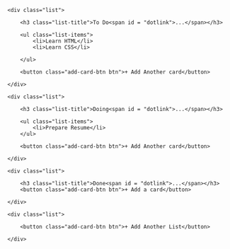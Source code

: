 
<!DOCTYPE html>
<html lang="en">
<head>
    <meta charset="UTF-8">
    <meta name="viewport" content="width=device-width, initial-scale=1.0">
    <title>Trello board</title>
</head>
<style>

:root {
    font-size: 10px;
}

*,
*::before,
*::after {
    box-sizing: border-box;
}

body {
    font-family: Arial, sans-serif;
    display: flex;
    flex-direction: column;
    background-color: #0079bf;
}

.btn {
    display: flex;
    justify-content: center;
    align-items: center;
    font: inherit;
    background: none;
    border: none;
    color: inherit;
    padding: 0;
    cursor: pointer;
}

:focus {
    outline-color: #fa0;
}

.lists-container::-webkit-scrollbar {
    height: 2.4rem;
}

.lists-container::-webkit-scrollbar-thumb {
    background-color: #66a3c7;
    border: 0.8rem solid #0079bf;
    border-top-width: 0;
}

.lists-container {
    display: flex;
    align-items: start;
    padding: 0 0.8rem 0.8rem;
    overflow-x: auto;
    height: calc(100vh - 8.6rem);
}

.list {
    flex: 0 0 27rem;
    display: flex;
    flex-direction: column;
    background-color: #e2e4e6;
    max-height: calc(100vh - 11.8rem);
    border-radius: 0.3rem;
    margin-right: 1rem;
}

.list:last-of-type {
    margin-right: 0;
}

.list-title {
    font-size: 1.4rem;
    font-weight: 700;
    color: #333;
    padding: 1rem;
}

.list-items {
    flex: 1;
    display: flex;
    flex-direction: column;
    align-content: start;
    padding: 0 0.6rem 0.5rem;
    overflow-y: auto;
}

.list-items::-webkit-scrollbar {
    width: 1.6rem;
}

.list-items::-webkit-scrollbar-thumb {
    background-color: #c4c9cc;
    border-right: 0.6rem solid #e2e4e6;
}

.list-items li {
    font-size: 1.4rem;
    font-weight: 400;
    line-height: 1.3;
    background-color: #fff;
    padding: 0.65rem 0.6rem;
    color: #4d4d4d;
    border-bottom: 0.1rem solid #ccc;
    border-radius: 0.3rem;
    margin-bottom: 0.6rem;
    word-wrap: break-word;
    cursor: pointer;
}

.list-items li:last-of-type {
    margin-bottom: 0;
}

.list-items li:hover {
    background-color: #eee;
}

.add-card-btn {
    display: block;
    font-size: 1.4rem;
    font-weight: 400;
    color: #838c91;
    padding: 1rem;
    text-align: left;
    cursor: pointer;
}

.add-card-btn:hover {
    background-color: #cdd2d4;
    color: #4d4d4d;
    text-decoration: underline;
}

.add-list-btn {
    flex: 0 0 27rem;
    display: block;
    font-size: 1.4rem;
    font-weight: 400;
    background-color: #006aa7;
    color: #a5cae0;
    padding: 1rem;
    border-radius: 0.3rem;
    cursor: pointer;
    transition: background-color 150ms;
    text-align: left;
}

.add-list-btn:hover {
    background-color: #005485;
}

.add-card-btn::after,
.add-list-btn::after {
    content: '...';
}



@supports (display: grid) {
    body {
        display: grid;
        grid-template-rows: 4rem 3rem auto;
        grid-row-gap: 0.8rem;
    }


    .lists-container {
        display: grid;
        grid-auto-columns: 27rem;
        grid-auto-flow: column;
        grid-column-gap: 1rem;
    }

    .list {
        display: grid;
        grid-template-rows: auto minmax(auto, 1fr) auto;
    }

    .list-items {
        display: grid;
        grid-row-gap: 0.6rem;
    }
    #dotlink{
        float: right;
    }

}
</style>
<body>
    


<section class="lists-container">

	<div class="list">

		<h3 class="list-title">To Do<span id = "dotlink">...</span></h3>

		<ul class="list-items">
			<li>Learn HTML</li>
			<li>Learn CSS</li>

		</ul>

		<button class="add-card-btn btn">+ Add Another card</button>

	</div>

	<div class="list">

		<h3 class="list-title">Doing<span id = "dotlink">...</span></h3>

		<ul class="list-items">
			<li>Prepare Resume</li>
		</ul>

		<button class="add-card-btn btn">+ Add Another card</button>

	</div>

	<div class="list">

		<h3 class="list-title">Done<span id = "dotlink">...</span></h3>
		<button class="add-card-btn btn">+ Add a card</button>

	</div>

	<div class="list">

		<button class="add-card-btn btn">+ Add Another List</button>

	</div>

</section>
</body>
</html>
